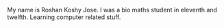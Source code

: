 My name is Roshan Koshy Jose.
I was a bio maths student in eleventh and twelfth.
Learning computer related stuff.
